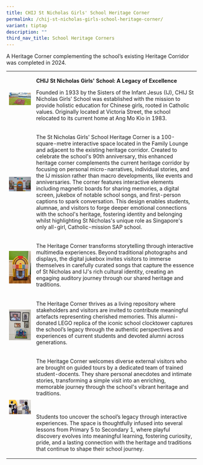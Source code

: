 ```yaml
---
title: CHIJ St Nicholas Girls' School Heritage Corner
permalink: /chij-st-nicholas-girls-school-heritage-corner/
variant: tiptap
description: ""
third_nav_title: School Heritage Corners
---
```

<p>A Heritage Corner complementing the school’s existing Heritage Corridor
was completed in 2024.&nbsp;&nbsp;</p>
<p></p>
<table style="minWidth: 50px">
<colgroup>
<col>
<col>
</colgroup>
<tbody>
<tr>
<td rowspan="1" colspan="1">
<div class="isomer-image-wrapper">
<img style="width: 100%" height="auto" width="100%" alt="" src="/images/Photo_1.jpg">
</div>
</td>
<td rowspan="1" colspan="1">
<p><strong>CHIJ St Nicholas Girls' School: A Legacy of Excellence</strong>&nbsp;</p>
<p>Founded in 1933 by the Sisters of the Infant Jesus (IJ), CHIJ St Nicholas
Girls' School was established with the mission to provide holistic education
for Chinese girls, rooted in Catholic values. Originally located at Victoria
Street, the school relocated to its current home at Ang Mo Kio in 1983.&nbsp;&nbsp;</p>
</td>
</tr>
<tr>
<td rowspan="1" colspan="1">
<p></p>
<div class="isomer-image-wrapper">
<img style="width: 100%" height="auto" width="100%" alt="" src="/images/Photo_2.jpg">
</div>
</td>
<td rowspan="1" colspan="1">
<p>The St Nicholas Girls' School Heritage Corner is a 100-square-metre interactive
space located in the Family Lounge and adjacent to the existing heritage
corridor. Created to celebrate the school's 90th anniversary, this enhanced
heritage corner complements the current heritage corridor by focusing on
personal micro-narratives, individual stories, and the IJ mission rather
than macro developments, like events and anniversaries. The corner features
interactive elements including magnetic boards for sharing memories, a
digital screen, jukebox of notable school songs, and first-person captions
to spark conversation. This design enables students, alumnae, and visitors
to forge deeper emotional connections with the school's heritage, fostering
identity and belonging whilst highlighting St Nicholas's unique role as
Singapore's only all-girl, Catholic-mission SAP school.&nbsp;&nbsp;</p>
</td>
</tr>
<tr>
<td rowspan="1" colspan="1">
<p></p>
<div class="isomer-image-wrapper">
<img style="width: 100%" height="auto" width="100%" alt="" src="/images/Photo_3_stns.jpg">
</div>
</td>
<td rowspan="1" colspan="1">
<p>The Heritage Corner transforms storytelling through interactive multimedia
experiences. Beyond traditional photographs and displays, the digital jukebox
invites visitors to immerse themselves in carefully curated songs that
capture the essence of St Nicholas and IJ's rich cultural identity, creating
an engaging auditory journey through our shared heritage and traditions.</p>
</td>
</tr>
<tr>
<td rowspan="1" colspan="1">
<p></p>
<div class="isomer-image-wrapper">
<img style="width: 100%" height="auto" width="100%" alt="" src="/images/Photo_4_stn.jpg">
</div>
</td>
<td rowspan="1" colspan="1">
<p>The Heritage Corner thrives as a living repository where stakeholders
and visitors are invited to contribute meaningful artefacts representing
cherished memories. This alumni-donated LEGO replica of the iconic school
clocktower captures the school’s legacy through the authentic perspectives
and experiences of current students and devoted alumni across generations.</p>
</td>
</tr>
<tr>
<td rowspan="1" colspan="1">
<p></p>
<div class="isomer-image-wrapper">
<img style="width: 100%" height="auto" width="100%" alt="" src="/images/Photo_5.jpg">
</div>
</td>
<td rowspan="1" colspan="1">
<p>The Heritage Corner welcomes diverse external visitors who are brought
on guided tours by a dedicated team of trained student-docents. They share
personal anecdotes and intimate stories, transforming a simple visit into
an enriching, memorable journey through the school's vibrant heritage and
traditions.&nbsp;&nbsp;</p>
<p>&nbsp;</p>
<p>Students too uncover the school’s legacy through interactive experiences.
The space is thoughtfully infused into several lessons from Primary 5 to
Secondary 1, where playful discovery evolves into meaningful learning,
fostering curiosity, pride, and a lasting connection with the heritage
and traditions that continue to shape their school journey.</p>
</td>
</tr>
</tbody>
</table>
<p></p>